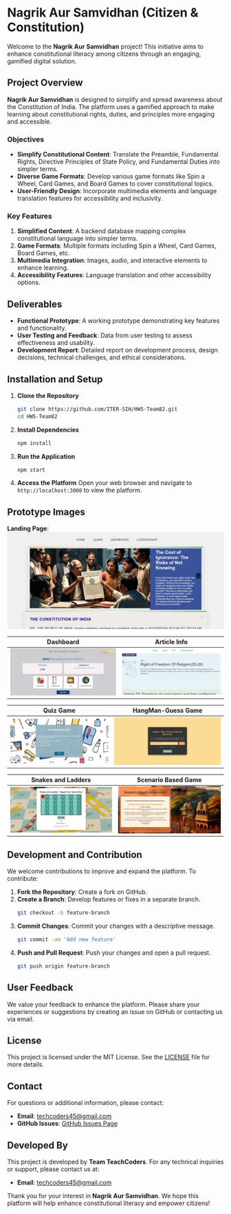 

# Nagrik Aur Samvidhan (Citizen & Constitution)

Welcome to the **Nagrik Aur Samvidhan** project! This initiative aims to enhance constitutional literacy among citizens through an engaging, gamified digital solution.

## Project Overview

**Nagrik Aur Samvidhan** is designed to simplify and spread awareness about the Constitution of India. The platform uses a gamified approach to make learning about constitutional rights, duties, and principles more engaging and accessible.

### Objectives

- **Simplify Constitutional Content**: Translate the Preamble, Fundamental Rights, Directive Principles of State Policy, and Fundamental Duties into simpler terms.
- **Diverse Game Formats**: Develop various game formats like Spin a Wheel, Card Games, and Board Games to cover constitutional topics.
- **User-Friendly Design**: Incorporate multimedia elements and language translation features for accessibility and inclusivity.

### Key Features

1. **Simplified Content**: A backend database mapping complex constitutional language into simpler terms.
2. **Game Formats**: Multiple formats including Spin a Wheel, Card Games, Board Games, etc.
3. **Multimedia Integration**: Images, audio, and interactive elements to enhance learning.
4. **Accessibility Features**: Language translation and other accessibility options.

## Deliverables

- **Functional Prototype**: A working prototype demonstrating key features and functionality.
- **User Testing and Feedback**: Data from user testing to assess effectiveness and usability.
- **Development Report**: Detailed report on development process, design decisions, technical challenges, and ethical considerations.

## Installation and Setup

1. **Clone the Repository**
   ```bash
   git clone https://github.com/ITER-SIH/HW5-Team82.git
   cd HW5-Team82
   ```

2. **Install Dependencies**
   ```bash
   npm install
   ```

3. **Run the Application**
   ```bash
   npm start
   ```

4. **Access the Platform**
   Open your web browser and navigate to `http://localhost:3000` to view the platform.

## Prototype Images

   **Landing Page**: 
   ![Landing Page](ReadMe_Images/LandingPage.jpeg)
   
   | Dashboard | Article Info |
   |---|---|
   | <img src="ReadMe_Images/Dashboard.jpeg" alt="Dashboard" width="450"> | <img src="ReadMe_Images/ArticleInfo.jpeg" alt="Article Info" width="450"> |

   | Quiz Game | HangMan-Guess Game |
   |---|---|
   | <img src="ReadMe_Images/Quiz.jpeg" alt="Quiz" width="450"> | <img src="ReadMe_Images/GuessGame.jpeg" alt="Hangman-Guessing Game" width="450"> |

   | Snakes and Ladders | Scenario Based Game |
   |---|---|
   | <img src="ReadMe_Images/SnakesAndLadders.jpeg" alt="Snakes and Ladders" width="450"> | <img src="ReadMe_Images/CaseStudy.jpeg" alt="Scenario Based Game" width="450"> |   

## Development and Contribution

We welcome contributions to improve and expand the platform. To contribute:

1. **Fork the Repository**: Create a fork on GitHub.
2. **Create a Branch**: Develop features or fixes in a separate branch.
   ```bash
   git checkout -b feature-branch
   ```
3. **Commit Changes**: Commit your changes with a descriptive message. 
   ```bash
   git commit -am 'Add new feature'
   ```
4. **Push and Pull Request**: Push your changes and open a pull request.
   ```bash
   git push origin feature-branch
   ```

## User Feedback

We value your feedback to enhance the platform. Please share your experiences or suggestions by creating an issue on GitHub or contacting us via email.

## License

This project is licensed under the MIT License. See the [LICENSE](LICENSE) file for more details.

## Contact

For questions or additional information, please contact:

- **Email**: techcoders45@gmail.com
- **GitHub Issues**: [GitHub Issues Page](https://github.com/Nihar4569/Nagrik-Aur-Samvidhan-Constitutional-Literacy-Platform/issues)

## Developed By

This project is developed by **Team TeachCoders**. For any technical inquiries or support, please contact us at:

- **Email**: techcoders45@gmail.com

Thank you for your interest in **Nagrik Aur Samvidhan**. We hope this platform will help enhance constitutional literacy and empower citizens!


